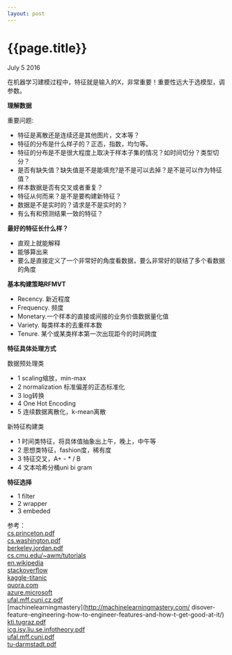 ```yaml
---
layout: post
---
```


{{page.title}}
====
<p class="meta">July 5 2016</p>

在机器学习建模过程中，特征就是输入的X，非常重要！重要性远大于选模型，调参数。

**理解数据**

重要问题: 
 - 特征是离散还是连续还是其他图片，文本等？    
 - 特征的分布是什么样子的？正态，指数，均匀等。    
 - 特征的分布是不是很大程度上取决于样本子集的情况？如时间切分？类型切分？    
 - 是否有缺失值？缺失值是不是能填充?是不是可以去掉？是不是可以作为特征值？  
 - 样本数据是否有交叉或者重复？  
 - 特征从何而来？是不是要构建新特征？  
 - 数据是不是实时的？请求是不是实时的？  
 - 有么有和预测结果一致的特征？  

**最好的特征长什么样？**   

 - 直观上就能解释  
 - 能够算出来  
 - 要么是直接定义了一个非常好的角度看数据，要么非常好的联结了多个看数据的角度  

**基本构建策略RFMVT**  

 - Recency. 新近程度  
 - Frequency. 频度  
 - Monetary.一个样本的直接或间接的业务价值数据量化值  
 - Variety. 每类样本的去重样本数  
 - Tenure. 某个或某类样本第一次出现距今的时间跨度  

**特征具体处理方式**  

   数据预处理类  
   
   - 1 scaling缩放，min-max  
   - 2 normalization 标准偏差的正态标准化  
   - 3 log转换    
   - 4 One Hot Encoding  
   - 5 连续数据离散化，k-mean离散  
  
  新特征构建类  

   - 1 时间类特征，将具体值抽象出上午，晚上，中午等
   - 2 思想类特征，fashion度，稀有度
   - 3 特征交叉，A+ - \* / B
   - 4 文本哈希分桶uni bi gram
    
**特征选择**  

   - 1 filter  
   - 2 wrapper  
   - 3 embeded  

参考：  
   [cs.princeton.pdf](http://www.cs.princeton.edu/courses/archive/spring10/cos424/slides/18-feat.pdf)  
   [cs.washington.pdf](http://homes.cs.washington.edu/~pedrod/papers/cacm12.pdf)  
   [berkeley.jordan.pdf](https://people.eecs.berkeley.edu/~jordan/courses/294-fall09/lectures/feature/slides.pdf)  
   [cs.cmu.edu/~awm/tutorials](http://www.cs.cmu.edu/~awm/tutorials)  
   [en.wikipedia](https://en.wikipedia.org/wiki/Feature_engineering)  
   [stackoverflow](http://stackoverflow.com/questions/2674430/how-to-engineer-features-for-machine-learning)  
   [kaggle-titanic](http://trevorstephens.com/kaggle-titanic-tutorial/r-part-4-feature-engineering/)  
   [quora.com](https://www.quora.com/What-are-some-best-practices-in-Feature-Engineering)  
   [azure.microsoft](https://azure.microsoft.com/en-us/documentation/articles/machine-learning-feature-selection-and-engineering/)  
   [ufal.mff.cuni.cz.pdf](https://ufal.mff.cuni.cz/~zabokrtsky/courses/npfl104/html/feature_engineering.pdf)  
   [machinelearningmastery](http://machinelearningmastery.com/ disover-feature-engineering-how-to-engineer-features-and-how-t-get-good-at-it/)  
   [kti.tugraz.pdf](http://kti.tugraz.at/staff/denis/courses/kddm1/fatureengineering.pdf)  
   [icg.isy.liu.se.infotheory.pdf](http://www.icg.isy.li.se/courses/infotheory/lect1.pdf)  
   [ufal.mff.cuni.pdf](http://umff.cuni.cz/~zabokrtsky/courses/npfl104/html/feature_engineering.pdf)     
   [tu-darmstadt.pdf](http://www.ke.tu-darmstadt.de/lehre/archiv/ss06/web-mining/wm-features.pdf)   
